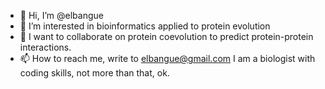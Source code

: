 - 👋 Hi, I’m @elbangue
- 👀 I’m interested in bioinformatics applied to protein evolution
- 💞️ I want to collaborate on protein coevolution to predict protein-protein interactions. 
- 📫 How to reach me, write to elbangue@gmail.com
I am a biologist with coding skills, not more than that, ok.

<!---
elbangue/elbangue is a ✨ special ✨ repository because its `README.md` (this file) appears on your GitHub profile.
You can click the Preview link to take a look at your changes.
--->
